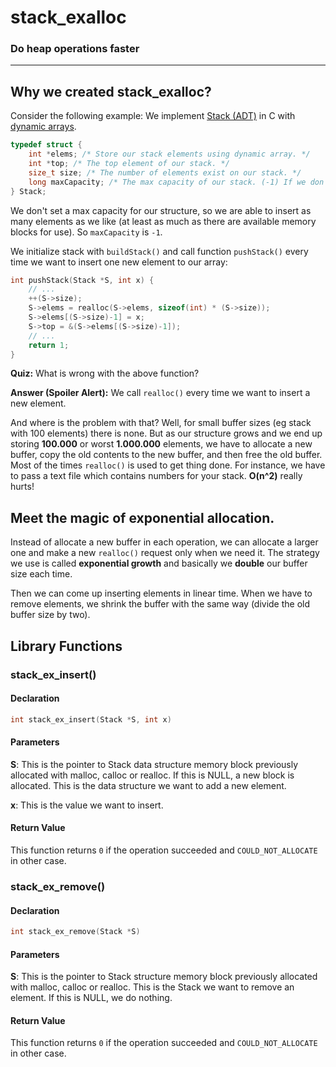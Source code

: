 # stack_exalloc

### Do heap operations faster
---

## Why we created stack_exalloc?

Consider the following example: We implement [Stack (ADT)](https://github.com/GeorgeGkas/Data-Structures/tree/master/Stacks) in C with [dynamic arrays](https://github.com/GeorgeGkas/Data-Structures/tree/master/Stacks/usingArrays).

```C
typedef struct {
	int *elems; /* Store our stack elements using dynamic array. */
	int *top; /* The top element of our stack. */
	size_t size; /* The number of elements exist on our stack. */
	long maxCapacity; /* The max capacity of our stack. (-1) If we don't set it. */
} Stack;
```

We don't set a max capacity for our structure, so we are able to insert as many elements as we like (at least as much as there are available memory blocks for use). So `maxCapacity` is `-1`.

We initialize stack with `buildStack()` and call function `pushStack()` every time we want to insert one new element to our array:

```C
int pushStack(Stack *S, int x) {
	// ...
	++(S->size);
	S->elems = realloc(S->elems, sizeof(int) * (S->size));
	S->elems[(S->size)-1] = x;
	S->top = &(S->elems[(S->size)-1]);
	// ...
	return 1;
}
```

**Quiz:** What is wrong with the above function?

**Answer (Spoiler Alert):** We call `realloc()` every time we want to insert a new element. 

And where is the problem with that? Well, for small buffer sizes (eg stack with 100 elements) there is none. But as our structure grows and we end up storing **100.000** or worst **1.000.000** elements, we have to allocate a new buffer, copy the old contents to the new buffer, and then free the old buffer. Most of the times `realloc()` is used to get thing done. For instance, we have to pass a text file which contains numbers for your stack. **O(n^2)** really hurts!

## Meet the magic of exponential allocation.

Instead of allocate a new buffer in each operation, we can allocate a larger one and make a new `realloc()` request only when we need it. The strategy we use is called **exponential growth** and basically we **double** our buffer size each time. 

Then we can come up inserting elements in linear time. When we have to remove elements, we shrink the buffer with the same way (divide the old buffer size by two).

## Library Functions

### stack_ex_insert()

#### Declaration

```C
int stack_ex_insert(Stack *S, int x)
```
#### Parameters

**S**: This is the pointer to Stack data structure memory block previously allocated with malloc, calloc or realloc. If this is NULL, a new block is allocated. This is the data structure we want to add a new element.

**x**: This is the value we want to insert.

#### Return Value

This function returns `0` if the operation succeeded and `COULD_NOT_ALLOCATE` in other case.

### stack_ex_remove()

#### Declaration

```C
int stack_ex_remove(Stack *S)
```
#### Parameters

**S**: This is the pointer to Stack structure memory block previously allocated with malloc, calloc or realloc. This is the Stack we want to remove an element. If this is NULL, we do nothing.

#### Return Value

This function returns `0` if the operation succeeded and `COULD_NOT_ALLOCATE` in other case.
